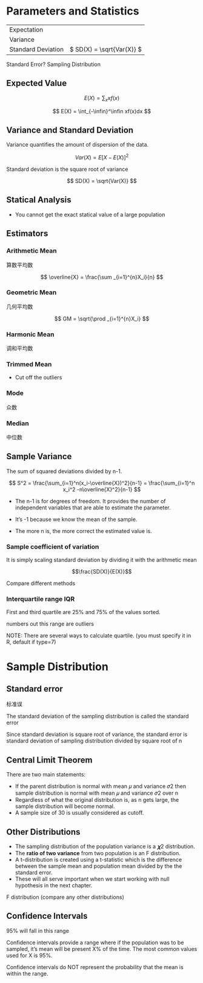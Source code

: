 # Parameters and Statistics

|                    |                           |
| :----------------- | :------------------------ |
| Expectation        |                           |
| Variance           |                           |
| Standard Deviation | $ SD(X) = \sqrt{Var(X)} $ |

Standard Error? Sampling Distribution

## Expected Value

$$
E(X) = \sum_x xf(x)
$$

$$
E(X) = \int_{-\infin}^\infin xf(x)dx
$$

## Variance and Standard Deviation

Variance quantifies the amount of dispersion of the data.

$$
Var(X) = E[X-E(X)]^2
$$

Standard deviation is the square root of variance

$$
SD(X) = \sqrt{Var(X)}
$$

## Statical Analysis

- You cannot get the exact statical value of a large population

## Estimators

### Arithmetic Mean

算数平均数

$$
\overline{X} = \frac{\sum _{i=1}^{n}X_i}{n} 
$$

### Geometric Mean

几何平均数

$$
GM = \sqrt{\prod _{i=1}^{n}X_i}
$$

### Harmonic Mean

调和平均数

### Trimmed Mean

- Cut off the outliers

### Mode

众数


### Median

中位数


## Sample Variance

The sum of squared deviations divided by n-1.

$$
S^2 = \frac{\sum_{i=1}^n(x_i-\overline{X})^2}{n-1}
= \frac{\sum_{i=1}^n x_i^2 -n\overline{X}^2}{n-1}
$$

- The n-1 is for degrees of freedom. It provides the number of independent variables that are able to estimate the parameter. 
- It’s -1 because we know the mean of the sample.

- The more n is, the more correct the estimated value is.

### Sample coefficient of variation

It is simply scaling standard deviation by dividing it with the arithmetic mean

$$\frac{SD(X)}{E(X)}$$

Compare different methods

### Interquartile range IQR

First and third quartile are 25% and 75% of the values sorted.

numbers out this range are outliers

NOTE: There are several ways to calculate quartile. (you must specify it in R, default if type=7)

# Sample Distribution


## Standard error

标准误

The standard deviation of the sampling distribution is called the standard error

Since standard deviation is square root of variance, the standard error is standard deviation of sampling distribution divided by square root of n

## Central Limit Theorem

There are two main statements:
- If the parent distribution is normal with mean 𝜇 and variance 𝜎2 then sample distribution is normal with mean 𝜇 and variance 𝜎2 over n
- Regardless of what the original distribution is, as n gets large, the sample distribution will become normal.
- A sample size of 30 is usually considered as cutoff.

## Other Distributions

- The sampling distribution of the population variance is a 𝝌2 distribution.
- The **ratio of two variance** from two population is an F distribution.
- A t-distribution is created using a t-statistic which is the difference between the sample mean and population mean divided by the the standard error.
- These will all serve important when we start working with null hypothesis in the next chapter.

F distribution (compare any other distributions)

## Confidence Intervals

95% will fall in this range

Confidence intervals provide a range where if the population was to be sampled, it’s mean will be present X% of the time. The most common values used for X is 95%.

Confidence intervals do NOT represent the probability that the mean is within the range.


